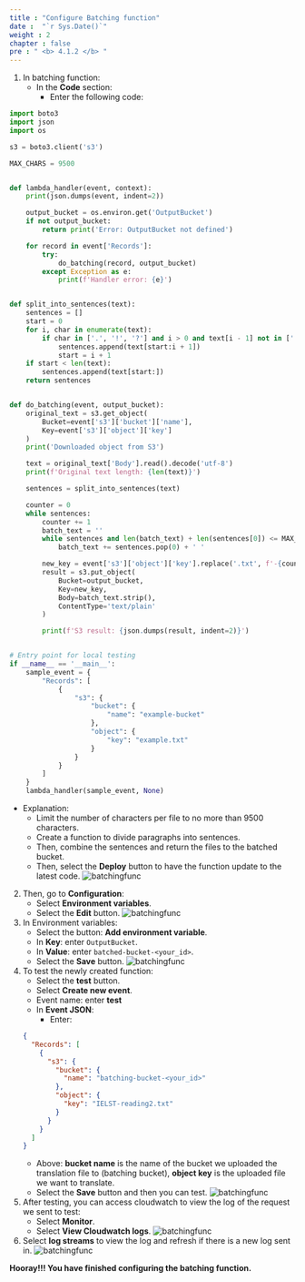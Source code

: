 ```yaml
---
title : "Configure Batching function"
date :  "`r Sys.Date()`" 
weight : 2
chapter : false
pre : " <b> 4.1.2 </b> "
---
```

1. In batching function:
   + In the **Code** section:
     + Enter the following code:
  ```python
  import boto3
  import json
  import os

  s3 = boto3.client('s3')

  MAX_CHARS = 9500


  def lambda_handler(event, context):
      print(json.dumps(event, indent=2))

      output_bucket = os.environ.get('OutputBucket')
      if not output_bucket:
          return print('Error: OutputBucket not defined')

      for record in event['Records']:
          try:
              do_batching(record, output_bucket)
          except Exception as e:
              print(f'Handler error: {e}')


  def split_into_sentences(text):
      sentences = []
      start = 0
      for i, char in enumerate(text):
          if char in ['.', '!', '?'] and i > 0 and text[i - 1] not in ['.', '!', '?']:
              sentences.append(text[start:i + 1])
              start = i + 1
      if start < len(text):
          sentences.append(text[start:])
      return sentences


  def do_batching(event, output_bucket):
      original_text = s3.get_object(
          Bucket=event['s3']['bucket']['name'],
          Key=event['s3']['object']['key']
      )
      print('Downloaded object from S3')

      text = original_text['Body'].read().decode('utf-8')
      print(f'Original text length: {len(text)}')

      sentences = split_into_sentences(text)

      counter = 0
      while sentences:
          counter += 1
          batch_text = ''
          while sentences and len(batch_text) + len(sentences[0]) <= MAX_CHARS:
              batch_text += sentences.pop(0) + ' '

          new_key = event['s3']['object']['key'].replace('.txt', f'-{counter}.txt')
          result = s3.put_object(
              Bucket=output_bucket,
              Key=new_key,
              Body=batch_text.strip(),
              ContentType='text/plain'
          )

          print(f'S3 result: {json.dumps(result, indent=2)}')


  # Entry point for local testing
  if __name__ == '__main__':
      sample_event = {
          "Records": [
              {
                  "s3": {
                      "bucket": {
                          "name": "example-bucket"
                      },
                      "object": {
                          "key": "example.txt"
                      }
                  }
              }
          ]
      }
      lambda_handler(sample_event, None)
  ```
+ Explanation:
     + Limit the number of characters per file to no more than 9500 characters.
     + Create a function to divide paragraphs into sentences.
     + Then, combine the sentences and return the files to the batched bucket.
   + Then, select the **Deploy** button to have the function update to the latest code.
![batchingfunc](/images/4.s3/004-batching.png)

2. Then, go to **Configuration**:
   + Select **Environment variables**.
   + Select the **Edit** button.
![batchingfunc](/images/4.s3/006-batching.png)
3. In Environment variables:
   + Select the button: **Add environment variable**.
   + In **Key**: enter ```OutputBucket```.
   + In **Value**: enter ```batched-bucket-<your_id>```.
   + Select the **Save** button.
![batchingfunc](/images/4.s3/007-batching.png)
4. To test the newly created function:
   + Select the **test** button.
   + Select **Create new event**.
   + Event name: enter **test**
   + In **Event JSON**:
     + Enter:
   ```json
   {
     "Records": [
       {
         "s3": {
           "bucket": {
             "name": "batching-bucket-<your_id>"
           },
           "object": {
             "key": "IELST-reading2.txt"
           }
         }
       }
     ]
   }
   ```
   + Above: **bucket name** is the name of the bucket we uploaded the translation file to (batching bucket), **object key** is the uploaded file we want to translate.
   + Select the **Save** button and then you can test.
![batchingfunc](/images/4.s3/005-batching.png)
5. After testing, you can access cloudwatch to view the log of the request we sent to test:
   + Select **Monitor**.
   + Select **View Cloudwatch logs**.
![batchingfunc](/images/4.s3/008-batching.png)
6. Select **log streams** to view the log and refresh if there is a new log sent in.
![batchingfunc](/images/4.s3/009-batching.png)

**Hooray!!! You have finished configuring the batching function.**